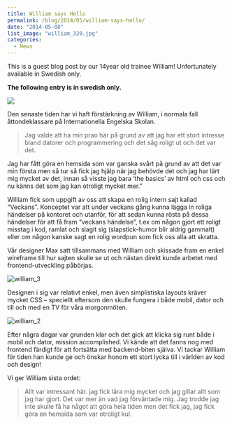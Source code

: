 ```yaml
---
title: William says Hello
permalink: /blog/2014/05/william-says-hello/
date: "2014-05-08"
list_image: "william_320.jpg"
categories:
  - News
---
```


This is a guest blog post by our 14year old trainee William! Unfortunately available in Swedish only.

<!--more-->

**The following entry is in swedish only.**

<img src="/img/blog/posts/2014/05/william_1.jpg" >

Den senaste tiden har vi haft förstärkning av William, i normala fall åttondeklassare på Internationella Engelska Skolan.

> Jag valde att ha min prao här på grund av att jag har ett stort intresse bland datorer och programmering och det såg roligt ut och det var det.

Jag har fått göra en hemsida som var ganska svårt på grund av att det var min första men så tur så fick jag hjälp när jag behövde det och jag har lärt mig mycket av det, innan så visste jag bara &#8216;the basics&#8217; av html och css och nu känns det som jag kan otroligt mycket mer.&#8221;

William fick som uppgift av oss att skapa en rolig intern sajt kallad &#8220;Veckans&#8221;.
Konceptet var att under veckans gång kunna lägga in roliga händelser på kontoret och utanför, för att sedan kunna rösta på dessa händelser för att få fram &#8220;veckans händelse&#8221;, t.ex om någon gjort ett roligt misstag i kod, ramlat och slagit sig (slapstick-humor blir aldrig gammalt) eller om någon kanske sagt en rolig wordpun som fick oss alla att skratta.

Vår designer Max satt tillsammans med William och skissade fram en enkel wireframe till hur sajten skulle se ut och nästan direkt kunde arbetet med frontend-utveckling påbörjas.

<img alt="william_3" src="/img/blog/posts/2014/05/william_3.jpg">

Designen i sig var relativt enkel, men även simplistiska layouts kräver mycket CSS &#8211; speciellt eftersom den skulle fungera i både mobil, dator och till och med en TV för våra morgonmöten.

<img alt="william_2" src="/img/blog/posts/2014/05/william_2.jpg">

Efter några dagar var grunden klar och det gick att klicka sig runt både i mobil och dator, mission accomplished. Vi kände att det fanns nog med frontend färdigt för att fortsätta med backend-biten själva. Vi tackar William för tiden han kunde ge och önskar honom ett stort lycka till i världen av kod och design!

Vi ger William sista ordet:

> Allt var intressant här. jag fick lära mig mycket och jag gillar allt som jag har gjort. Det var mer än vad jag förväntade mig. Jag trodde jag inte skulle få ha något att göra hela tiden men det fick jag, jag fick göra en hemsida som var otroligt kul.
